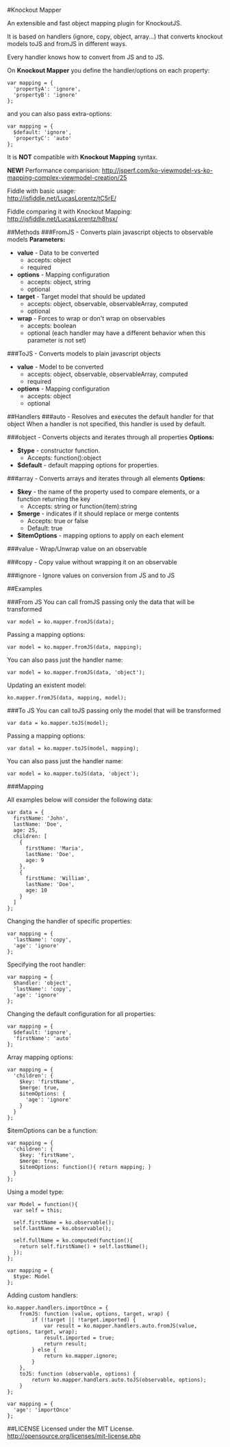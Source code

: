 #Knockout Mapper

An extensible and fast object mapping plugin for KnockoutJS.  

It is based on handlers (ignore, copy, object, array...) that converts knockout models toJS and fromJS in different ways.  

Every handler knows how to convert from JS and to JS.  

On **Knockout Mapper** you define the handler/options on each property:
```JS
var mapping = {
  'propertyA': 'ignore',
  'propertyB': 'ignore'
};
```
and you can also pass extra-options:
```JS
var mapping = {
  $default: 'ignore',
  'propertyC': 'auto'
};
```

It is **NOT** compatible with **Knockout Mapping** syntax.

**NEW!** Performance comparision:
http://jsperf.com/ko-viewmodel-vs-ko-mapping-complex-viewmodel-creation/25

Fiddle with basic usage:  
http://jsfiddle.net/LucasLorentz/tC5rE/

Fiddle comparing it with Knockout Mapping:  
http://jsfiddle.net/LucasLorentz/h8hsx/

##Methods
###FromJS - Converts plain javascript objects to observable models
**Parameters:**
*  **value** - Data to be converted  
   * accepts: object
   * required
*  **options** - Mapping configuration
   * accepts: object, string
   * optional
*  **target** - Target model that should be updated
   * accepts: object, observable, observableArray, computed
   * optional
*  **wrap** - Forces to wrap or don't wrap on observables  
   * accepts: boolean
   * optional (each handler may have a different behavior when this parameter is not set)

###ToJS - Converts models to plain javascript objects
*  **value** - Model to be converted 
   * accepts: object, observable, observableArray, computed
   * required
*  **options** - Mapping configuration
   * accepts: object
   * optional

##Handlers
###auto - Resolves and executes the default handler for that object
When a handler is not specified, this handler is used by default.

###object - Converts objects and iterates through all properties 
**Options:**
*  **$type** - constructor function.
   *  Accepts: function():object
*  **$default** - default mapping options for properties.    
  
###array - Converts arrays and iterates through all elements
**Options:**  
*  **$key** - the name of the property used to compare elements, or a function returning the key
   *  Accepts: string or function(item):string  
*  **$merge** - indicates if it should replace or merge contents
   *  Accepts: true or false 
   *  Default: true
*  **$itemOptions** - mapping options to apply on each element
  
###value - Wrap/Unwrap value on an observable

###copy - Copy value without wrapping it on an observable  

###ignore - Ignore values on conversion from JS and to JS  

##Examples

###From JS
You can call fromJS passing only the data that will be transformed
```JS
var model = ko.mapper.fromJS(data);
```

Passing a mapping options:
```JS
var model = ko.mapper.fromJS(data, mapping);
```

You can also pass just the handler name:
```JS
var model = ko.mapper.fromJS(data, 'object');
```

Updating an existent model:
```JS
ko.mapper.fromJS(data, mapping, model);
```

###To JS
You can call toJS passing only the model that will be transformed
```JS
var data = ko.mapper.toJS(model);
```

Passing a mapping options:
```JS
var datal = ko.mapper.toJS(model, mapping);
```

You can also pass just the handler name:
```JS
var model = ko.mapper.toJS(data, 'object');
```

###Mapping

All examples below will consider the following data:
```JS
var data = {
  firstName: 'John',
  lastName: 'Doe',
  age: 25,
  children: [
    {
      firstName: 'Maria',
      lastName: 'Doe',
      age: 9
    },
    {
      firstName: 'William',
      lastName: 'Doe',
      age: 10
    }
  ]
};
```

Changing the handler of specific properties:
```JS
var mapping = {
  'lastName': 'copy',
  'age': 'ignore'
};
```

Specifying the root handler:
```JS
var mapping = {
  $handler: 'object',
  'lastName': 'copy',
  'age': 'ignore'
};
```

Changing the default configuration for all properties:
```JS
var mapping = {
  $default: 'ignore',
  'firstName': 'auto'
};
```

Array mapping options:
```JS
var mapping = {
  'children': {
    $key: 'firstName',
    $merge: true,
    $itemOptions: {
      'age': 'ignore'
    }
  }
};
```

$itemOptions can be a function:
```JS
var mapping = {
  'children': {
    $key: 'firstName',
    $merge: true,
    $itemOptions: function(){ return mapping; }
  }
};
```

Using a model type:
```JS
var Model = function(){
  var self = this;
  
  self.firstName = ko.observable();
  self.lastName = ko.observable();
  
  self.fullName = ko.computed(function(){
    return self.firstName() + self.lastName();
  });
};

var mapping = {
  $type: Model
};
```

Adding custom handlers:
```JS
ko.mapper.handlers.importOnce = {
    fromJS: function (value, options, target, wrap) {
        if (!target || !target.imported) {
            var result = ko.mapper.handlers.auto.fromJS(value, options, target, wrap);
            result.imported = true;
            return result;
        } else {
            return ko.mapper.ignore;
        }
    },
    toJS: function (observable, options) {
        return ko.mapper.handlers.auto.toJS(observable, options);
    }
};

var mapping = {
  'age': 'importOnce'
};
```

##LICENSE
Licensed under the MIT License.  
http://opensource.org/licenses/mit-license.php
